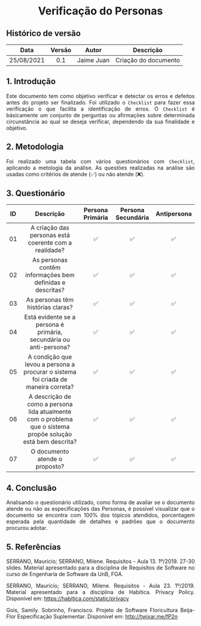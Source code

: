 # <center> Verificação do Personas

## Histórico de versão
| Data | Versão | Autor | Descrição |
| :-: | :-: | :-: | :-: |
| 25/08/2021 | 0.1 | Jaime Juan | Criação do documento |
<div align="justify">

## 1. Introdução
Este documento tem como objetivo verificar e detectar os erros e defeitos antes do projeto ser finalizado. Foi utilizado o `Checklist` para fazer essa verificação o que facilita a identificação de erros. O `Checklist` é básicamente um conjunto de perguntas ou afirmações sobre determinada circunstância ao qual se deseja verificar, dependendo da sua finalidade e objetivo. 

## 2. Metodologia
Foi realizado uma tabela com vários questionários com `Checklist`, aplicando a metologia da análise. As questões realizadas na análise são usadas como critérios de atende (✅) ou não atende (❌).

## 3. Questionário
| ID | Descrição | Persona Primária | Persona Secundária | Antipersona
| :-: | :-: | :-: | :-: | :-: |
| 01 | A criação das personas está coerente com a realidade? | ✅ | ✅ | ✅
| 02 | As personas contêm informações bem definidas e descritas? | ✅ | ✅ | ✅
| 03 | As personas têm histórias claras? | ✅ | ✅ | ✅
| 04 | Está evidente se a persona é primária, secundária ou anti-persona? | ✅ | ✅ | ✅
| 05 | A condição que levou a persona a procurar o sistema foi criada de maneira correta? | ✅ | ✅ | ✅
| 06 | A descrição de como a persona lida atualmente com o problema que o sistema propõe solução está bem descrita? | ✅ | ✅ | ✅
| 07 | O documento atende o proposto? | ✅ | ✅ | ✅

## 4. Conclusão
Analisando o questionário utilizado, como forma de avaliar se o documento atende ou não as especificações das Personas, é possível visualizar que o documento se encontra com 100% dos tópicos atendidos, porcentagem esperada pela quantidade de detalhes e padrões que o documento procurou adotar.

## 5. Referências
SERRANO, Maurício; SERRANO, Milene. Requisitos - Aula 13. 1º/2019. 27-30 slides. Material apresentado para a disciplina de Requisitos de Software no curso de Engenharia de Software da UnB, FGA.

SERRANO, Maurício; SERRANO, Milene. Requisitos - Aula 23. 1º/2019. Material apresentado para a disciplina de
Habitica. Privacy Policy. Disponível em: https://habitica.com/static/privacy

Gois, Samily. Sobrinho, Francisco. Projeto de Software Floricultura Beija-Flor Especificação Suplementar. Disponível em: http://twixar.me/fP2n